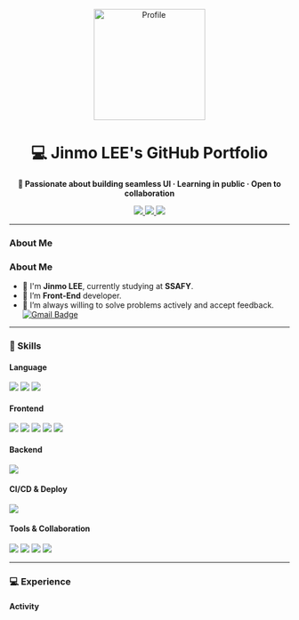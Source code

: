 <!-- Title Banner -->
<p align="center">
  <img src="https://github.com/OPENARMS1027/OPENARMS1027/raw/master/images/ㅇㄴㅇㄴㅇ.jpg" width="200" alt="Profile" />
</p>

<h1 align="center">💻 Jinmo LEE's GitHub Portfolio</h1>

<p align="center">
  <strong>🚀 Passionate about building seamless UI · Learning in public · Open to collaboration</strong>
</p>

<p align="center">
  <a href="mailto:lsoul1028@gmail.com">
    <img src="https://img.shields.io/badge/Gmail-EA4335?style=for-the-badge&logo=Gmail&logoColor=white"/>
  </a>
  <a href="https://github.com/lsoul1028">
    <img src="https://img.shields.io/badge/GitHub-181717?style=for-the-badge&logo=github&logoColor=white"/>
  </a>
  <a href="https://www.notion.so/">
    <img src="https://img.shields.io/badge/Notion-000000?style=for-the-badge&logo=notion&logoColor=white"/>
  </a>
</p>

---

### About Me


### About Me

- 👋 I'm **Jinmo LEE**, currently studying at **SSAFY**.  
- 💬 I’m **Front-End** developer.  
- 🚀 I’m always willing to solve problems actively and accept feedback.  
[![Gmail Badge](https://img.shields.io/badge/Gmail-EA4335?style=flat&logo=Gmail&logoColor=white)](mailto:lsoul1028@gmail.com)

---

### 🔧 Skills

#### Language  
<div>
  <img src="https://img.shields.io/badge/Python-3776AB?style=flat-square&logo=Python&logoColor=white"/>
  <img src="https://img.shields.io/badge/JavaScript-F7DF1E?style=flat-square&logo=JavaScript&logoColor=black"/>
  <img src="https://img.shields.io/badge/TypeScript-3178C6?style=flat-square&logo=TypeScript&logoColor=white"/>
</div>

#### Frontend  
<div>
  <img src="https://img.shields.io/badge/HTML5-E34F26?style=flat-square&logo=HTML5&logoColor=white"/>
  <img src="https://img.shields.io/badge/CSS3-1572B6?style=flat-square&logo=CSS3&logoColor=white"/>
  <img src="https://img.shields.io/badge/React-61DAFB?style=flat-square&logo=React&logoColor=white"/>
  <img src="https://img.shields.io/badge/Vue.js-4FC08D?style=flat-square&logo=Vue.js&logoColor=white"/>
  <img src="https://img.shields.io/badge/Vite-646CFF?style=flat-square&logo=Vite&logoColor=white"/>
</div>

#### Backend  
<div>
  <img src="https://img.shields.io/badge/Django-092E20?style=flat-square&logo=Django&logoColor=white"/>
</div>

#### CI/CD & Deploy  
<div>
  <img src="https://img.shields.io/badge/Vercel-000000?style=flat-square&logo=vercel&logoColor=white"/>
</div>

#### Tools & Collaboration  
<div>
  <img src="https://img.shields.io/badge/Git-F05032?style=flat-square&logo=git&logoColor=white"/>
  <img src="https://img.shields.io/badge/GitHub-181717?style=flat-square&logo=github&logoColor=white"/>
  <img src="https://img.shields.io/badge/Figma-F24E1E?style=flat-square&logo=figma&logoColor=white"/>
  <img src="https://img.shields.io/badge/Notion-000000?style=flat-square&logo=notion&logoColor=white"/>
</div>

---

### 💻 Experience

#### Activity
<!-- 여기에 활동이나 프로젝트 경험 작성 -->

